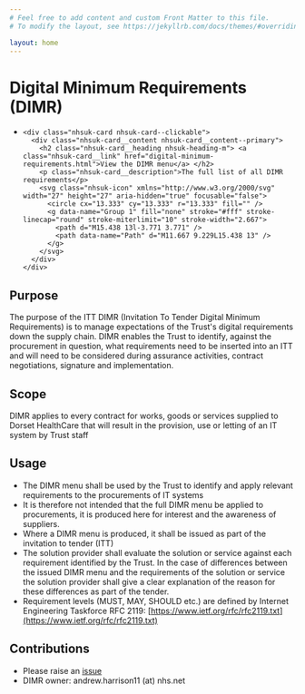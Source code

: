 ```yaml
---
# Feel free to add content and custom Front Matter to this file.
# To modify the layout, see https://jekyllrb.com/docs/themes/#overriding-theme-defaults

layout: home
---
```


# Digital Minimum Requirements (DIMR)

<ul class="nhsuk-grid-row nhsuk-card-group">
  <li class="nhsuk-grid-column-two-thirds nhsuk-card-group__item">

    <div class="nhsuk-card nhsuk-card--clickable">
      <div class="nhsuk-card__content nhsuk-card__content--primary">
        <h2 class="nhsuk-card__heading nhsuk-heading-m"> <a class="nhsuk-card__link" href="digital-minimum-requirements.html">View the DIMR menu</a> </h2>
        <p class="nhsuk-card__description">The full list of all DIMR requirements</p>
        <svg class="nhsuk-icon" xmlns="http://www.w3.org/2000/svg" width="27" height="27" aria-hidden="true" focusable="false">
          <circle cx="13.333" cy="13.333" r="13.333" fill="" />
          <g data-name="Group 1" fill="none" stroke="#fff" stroke-linecap="round" stroke-miterlimit="10" stroke-width="2.667">
            <path d="M15.438 13l-3.771 3.771" />
            <path data-name="Path" d="M11.667 9.229L15.438 13" />
          </g>
        </svg>
      </div>
    </div>

  </li>
</ul>

## Purpose
The purpose of the ITT DIMR (Invitation To Tender Digital Minimum Requirements) is to manage expectations of the Trust's digital requirements down the supply chain. DIMR enables the Trust to identify, against the procurement in question, what requirements need to be inserted into an ITT and will need to be considered during assurance activities, contract negotiations, signature and implementation.

## Scope
DIMR applies to every contract for works, goods or services supplied to Dorset HealthCare that will result in the provision, use or letting of an IT system by Trust staff

## Usage
* The DIMR menu shall be used by the Trust to identify and apply relevant requirements to the procurements of IT systems
* It is therefore not intended that the full DIMR menu be applied to procurements, it is produced here for interest and the awareness of suppliers.
* Where a DIMR menu is produced, it shall be issued as part of the invitation to tender (ITT)
* The solution provider shall evaluate the solution or service against each requirement identified by the Trust. In the case of differences between the issued DIMR menu and the requirements of the solution or service the solution provider shall give a clear explanation of the reason for these differences as part of the tender.
* Requirement levels (MUST, MAY, SHOULD etc.) are defined by Internet Engineering Taskforce RFC 2119: [https://www.ietf.org/rfc/rfc2119.txt](https://www.ietf.org/rfc/rfc2119.txt)

## Contributions
* Please raise an [issue](https://github.com/digitaldhc/digital-minimum-requirements/issues)
* DIMR owner: andrew.harrison11 (at) nhs.net